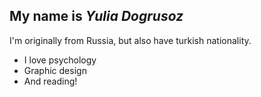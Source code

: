 ## My name is _Yulia Dogrusoz_

I'm originally from Russia, but also have turkish nationality.

- I love psychology
- Graphic design
- And reading!